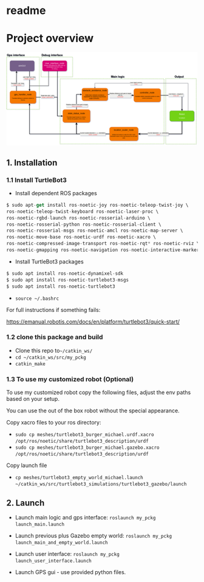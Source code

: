 # readme

# Project overview

![Image Alt Text](https://github.com/michaelgavlin/ros_sim/blob/master/src/my_pckg/report/ros_sim.drawio.png)

## 1. Installation

### 1.1 Install TurtleBot3

- Install dependent ROS packages

```jsx
$ sudo apt-get install ros-noetic-joy ros-noetic-teleop-twist-joy \
ros-noetic-teleop-twist-keyboard ros-noetic-laser-proc \
ros-noetic-rgbd-launch ros-noetic-rosserial-arduino \
ros-noetic-rosserial-python ros-noetic-rosserial-client \
ros-noetic-rosserial-msgs ros-noetic-amcl ros-noetic-map-server \
ros-noetic-move-base ros-noetic-urdf ros-noetic-xacro \
ros-noetic-compressed-image-transport ros-noetic-rqt* ros-noetic-rviz \
ros-noetic-gmapping ros-noetic-navigation ros-noetic-interactive-markers
```

- Install TurtleBot3 packages

```jsx
$ sudo apt install ros-noetic-dynamixel-sdk
$ sudo apt install ros-noetic-turtlebot3-msgs
$ sudo apt install ros-noetic-turtlebot3
```

- `source ~/.bashrc`

For full instructions if something fails:

https://emanual.robotis.com/docs/en/platform/turtlebot3/quick-start/

### 1.2 clone this package and build

- Clone this repo to`~/catkin_ws/`
- `cd ~/catkin_ws/src/my_pckg`
- `catkin_make`

### 1.3 To use my customized robot (Optional)

To use my customized robot copy the following files, adjust the env paths based on your setup.

You can use the out of the box robot without the special appearance.

Copy xacro files to your ros directory:

- `sudo cp meshes/turtlebot3_burger_michael.urdf.xacro /opt/ros/noetic/share/turtlebot3_description/urdf`
- `sudo cp meshes/turtlebot3_burger_michael.gazebo.xacro /opt/ros/noetic/share/turtlebot3_description/urdf`

Copy launch file 

- `cp meshes/turtlebot3_empty_world_michael.launch ~/catkin_ws/src/turtlebot3_simulations/turtlebot3_gazebo/launch`

## 2. Launch
- Launch main logic and gps interface:
`roslaunch my_pckg launch_main.launch`

- Launch previous plus Gazebo empty world:
`roslaunch my_pckg launch_main_and_empty_world.launch`

- Launch user interface:
`roslaunch my_pckg launch_user_interface.launch`

- Launch GPS gui - use provided python files.

